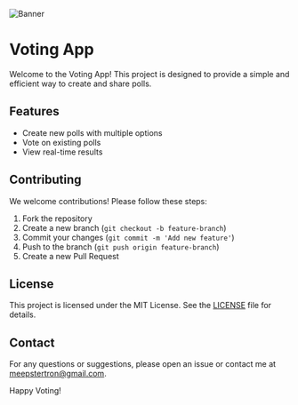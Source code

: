 ![Banner](https://github.com/meepstertron/votingApp/votingapp-banner.png?raw=true)

# Voting App

Welcome to the Voting App! This project is designed to provide a simple and efficient way to create and share polls.


## Features

- Create new polls with multiple options
- Vote on existing polls
- View real-time results


## Contributing

We welcome contributions! Please follow these steps:

1. Fork the repository
2. Create a new branch (`git checkout -b feature-branch`)
3. Commit your changes (`git commit -m 'Add new feature'`)
4. Push to the branch (`git push origin feature-branch`)
5. Create a new Pull Request

## License

This project is licensed under the MIT License. See the [LICENSE](LICENSE) file for details.

## Contact

For any questions or suggestions, please open an issue or contact me at [meepstertron@gmail.com](mailto:meepstertron@gmail.com).

Happy Voting!